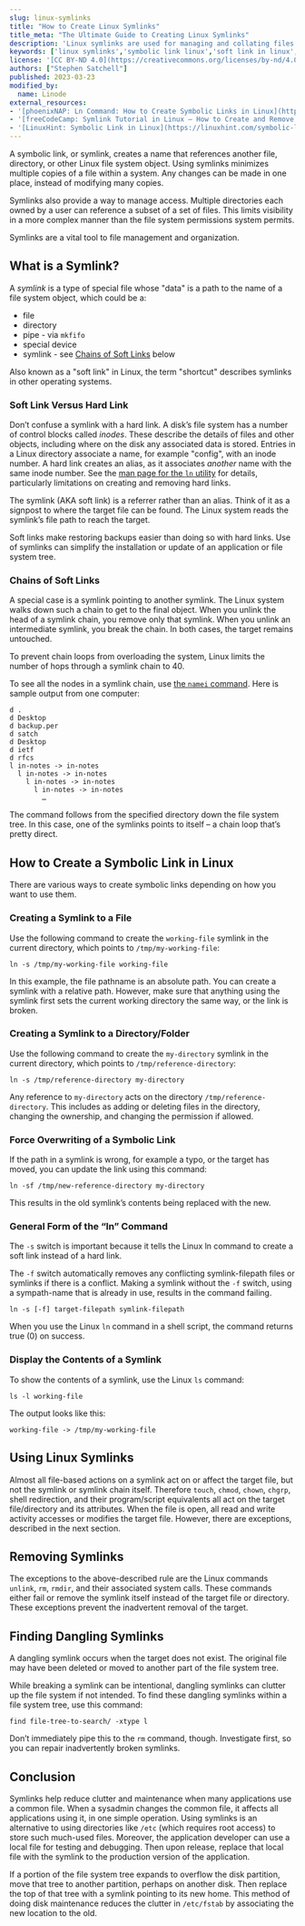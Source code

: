 ```yaml
---
slug: linux-symlinks
title: "How to Create Linux Symlinks"
title_meta: "The Ultimate Guide to Creating Linux Symlinks"
description: 'Linux symlinks are used for managing and collating files. Learn the basics of Linux links and how to create symbolic links like a pro. ✓ Get organized today!'
keywords: ['linux symlinks','symbolic link linux','soft link in linux','linux symbolic link','ln command','linux ln','linux create symbolic link','ln linux','linux ln command','create symbolic link linux']
license: '[CC BY-ND 4.0](https://creativecommons.org/licenses/by-nd/4.0)'
authors: ["Stephen Satchell"]
published: 2023-03-23
modified_by:
  name: Linode
external_resources:
- '[phoenixNAP: Ln Command: How to Create Symbolic Links in Linux](https://phoenixnap.com/kb/symbolic-link-linux)'
- '[freeCodeCamp: Symlink Tutorial in Linux – How to Create and Remove a Symbolic Link](https://www.freecodecamp.org/news/symlink-tutorial-in-linux-how-to-create-and-remove-a-symbolic-link/)'
- '[LinuxHint: Symbolic Link in Linux](https://linuxhint.com/symbolic-link-linux/)'
---
```


A symbolic link, or symlink, creates a name that references another file, directory, or other Linux file system object. Using symlinks minimizes multiple copies of a file within a system. Any changes can be made in one place, instead of modifying many copies.

Symlinks also provide a way to manage access. Multiple directories each owned by a user can reference a subset of a set of files. This limits visibility in a more complex manner than the file system permissions system permits.

Symlinks are a vital tool to file management and organization.

## What is a Symlink?

A *symlink* is a type of special file whose "data" is a path to the name of a file system object, which could be a:

-   file
-   directory
-   pipe - via `mkfifo`
-   special device
-   symlink - see [Chains of Soft Links](/docs/guides/linux-symlinks/#chains-of-soft-links) below

Also known as a "soft link" in Linux, the term "shortcut" describes symlinks in other operating systems.

### Soft Link Versus Hard Link

Don’t confuse a symlink with a hard link. A disk’s file system has a number of control blocks called *inodes*. These describe the details of files and other objects, including where on the disk any associated data is stored. Entries in a Linux directory associate a name, for example "config", with an inode number. A hard link creates an alias, as it associates *another* name with the same inode number. See the [man page for the `ln` utility](https://man7.org/linux/man-pages/man1/ln.1.html) for details, particularly limitations on creating and removing hard links.

The symlink (AKA soft link) is a referrer rather than an alias. Think of it as a signpost to where the target file can be found. The Linux system reads the symlink’s file path to reach the target.

Soft links make restoring backups easier than doing so with hard links. Use of symlinks can simplify the installation or update of an application or file system tree.

### Chains of Soft Links

A special case is a symlink pointing to another symlink. The Linux system walks down such a chain to get to the final object. When you unlink the head of a symlink chain, you remove only that symlink. When you unlink an intermediate symlink, you break the chain. In both cases, the target remains untouched.

To prevent chain loops from overloading the system, Linux limits the number of hops through a symlink chain to 40.

To see all the nodes in a symlink chain, use [the `namei` command](https://man7.org/linux/man-pages/man1/namei.1.html). Here is sample output from one computer:

```output
d .
d Desktop
d backup.per
d satch
d Desktop
d ietf
d rfcs
l in-notes -> in-notes
  l in-notes -> in-notes
    l in-notes -> in-notes
      l in-notes -> in-notes
        …
```

The command follows from the specified directory down the file system tree. In this case, one of the symlinks points to itself – a chain loop that’s pretty direct.

## How to Create a Symbolic Link in Linux

There are various ways to create symbolic links depending on how you want to use them.

### Creating a Symlink to a File

Use the following command to create the `working-file` symlink in the current directory, which points to `/tmp/my-working-file`:

```command
ln -s /tmp/my-working-file working-file
```

In this example, the file pathname is an absolute path. You can create a symlink with a relative path. However, make sure that anything using the symlink first sets the current working directory the same way, or the link is broken.

### Creating a Symlink to a Directory/Folder

Use the following command to create the  `my-directory` symlink in the current directory, which points to `/tmp/reference-directory`:

```command
ln -s /tmp/reference-directory my-directory
```

Any reference to `my-directory` acts on the directory `/tmp/reference-directory`. This includes as adding or deleting files in the directory, changing the ownership, and changing the permission if allowed.

### Force Overwriting of a Symbolic Link

If the path in a symlink is wrong, for example a typo, or the target has moved, you can update the link using this command:

```command
ln -sf /tmp/new-reference-directory my-directory
```

This results in the old symlink’s contents being replaced with the new.

### General Form of the “ln” Command

The `-s` switch is important because it tells the Linux ln command to create a soft link instead of a hard link.

The `-f` switch automatically removes any conflicting symlink-filepath files or symlinks if there is a conflict. Making a symlink without the `-f` switch, using a sympath-name that is already in use, results in the command failing.

```command
ln -s [-f] target-filepath symlink-filepath
```

When you use the Linux `ln` command in a shell script, the command returns true (0) on success.

### Display the Contents of a Symlink

To show the contents of a symlink, use the Linux `ls` command:

```commnad
ls -l working-file
```

The output looks like this:

```output
working-file -> /tmp/my-working-file
```

## Using Linux Symlinks

Almost all file-based actions on a symlink act on or affect the target file, but not the symlink or symlink chain itself. Therefore `touch`, `chmod`, `chown`, `chgrp`, shell redirection, and their program/script equivalents all act on the target file/directory and its attributes. When the file is open, all read and write activity accesses or modifies the target file. However, there are exceptions, described in the next section.

## Removing Symlinks

The exceptions to the above-described rule are the Linux commands `unlink`, `rm`, `rmdir`, and their associated system calls. These commands either fail or remove the symlink itself instead of the target file or directory. These exceptions prevent the inadvertent removal of the target.

## Finding Dangling Symlinks

A dangling symlink occurs when the target does not exist. The original file may have been deleted or moved to another part of the file system tree.

While breaking a symlink can be intentional, dangling symlinks can clutter up the file system if not intended. To find these dangling symlinks within a file system tree, use this command:

```command
find file-tree-to-search/ -xtype l
```

Don’t immediately pipe this to the `rm` command, though. Investigate first, so you can repair inadvertently broken symlinks.

## Conclusion

Symlinks help reduce clutter and maintenance when many applications use a common file. When a sysadmin changes the common file, it affects all applications using it, in one simple operation. Using symlinks is an alternative to using directories like `/etc` (which requires root access) to store such much-used files. Moreover, the application developer can use a local file for testing and debugging. Then upon release, replace that local file with the symlink to the production version of the application.

If a portion of the file system tree expands to overflow the disk partition, move that tree to another partition, perhaps on another disk. Then replace the top of that tree with a symlink pointing to its new home. This method of doing disk maintenance reduces the clutter in `/etc/fstab` by associating the new location to the old.